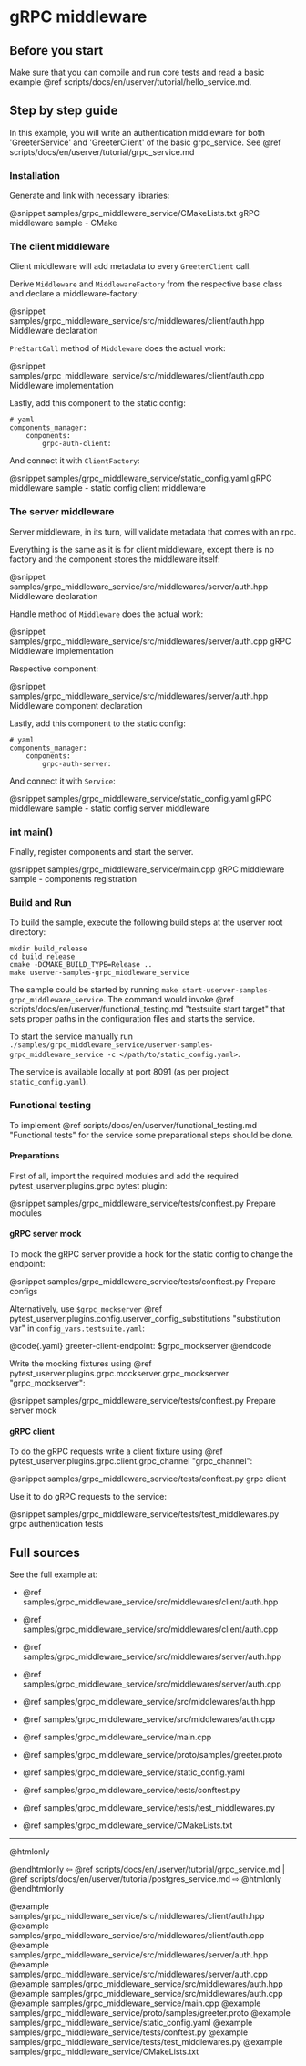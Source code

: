 # gRPC middleware

## Before you start

Make sure that you can compile and run core tests and read a basic example
@ref scripts/docs/en/userver/tutorial/hello_service.md.

## Step by step guide

In this example, you will write an authentication middleware for both
'GreeterService' and 'GreeterClient' of the basic grpc_service. 
See @ref scripts/docs/en/userver/tutorial/grpc_service.md

### Installation

Generate and link with necessary libraries:

@snippet samples/grpc_middleware_service/CMakeLists.txt  gRPC middleware sample - CMake

### The client middleware

Client middleware will add metadata to every `GreeterClient` call.

Derive `Middleware` and `MiddlewareFactory` from the respective base class and declare a middleware-factory:

@snippet samples/grpc_middleware_service/src/middlewares/client/auth.hpp Middleware declaration

`PreStartCall` method of `Middleware` does the actual work:

@snippet samples/grpc_middleware_service/src/middlewares/client/auth.cpp Middleware implementation

Lastly, add this component to the static config:

```
# yaml
components_manager:
    components:
        grpc-auth-client:
```

And connect it with `ClientFactory`:

@snippet samples/grpc_middleware_service/static_config.yaml gRPC middleware sample - static config client middleware


### The server middleware

Server middleware, in its turn, will validate metadata that comes with an rpc.

Everything is the same as it is for client middleware, except there is no
factory and the component stores the middleware itself:

@snippet samples/grpc_middleware_service/src/middlewares/server/auth.hpp Middleware declaration

Handle method of `Middleware` does the actual work:

@snippet samples/grpc_middleware_service/src/middlewares/server/auth.cpp gRPC Middleware implementation

Respective component:

@snippet samples/grpc_middleware_service/src/middlewares/server/auth.hpp Middleware component declaration

Lastly, add this component to the static config:

```
# yaml
components_manager:
    components:
        grpc-auth-server:
```

And connect it with `Service`:

@snippet samples/grpc_middleware_service/static_config.yaml gRPC middleware sample - static config server middleware


### int main()

Finally, register components and start the server.

@snippet samples/grpc_middleware_service/main.cpp gRPC middleware sample - components registration


### Build and Run

To build the sample, execute the following build steps at the userver root
directory:

```
mkdir build_release
cd build_release
cmake -DCMAKE_BUILD_TYPE=Release ..
make userver-samples-grpc_middleware_service
```

The sample could be started by running
`make start-userver-samples-grpc_middleware_service`. The command would invoke
@ref scripts/docs/en/userver/functional_testing.md "testsuite start target" that sets proper
paths in the configuration files and starts the service.

To start the service manually run
`./samples/grpc_middleware_service/userver-samples-grpc_middleware_service -c </path/to/static_config.yaml>`.

The service is available locally at port 8091 (as per project `static_config.yaml`).


### Functional testing
To implement @ref scripts/docs/en/userver/functional_testing.md "Functional tests" for the
service some preparational steps should be done.


#### Preparations
First of all, import the required modules and add the required
pytest_userver.plugins.grpc pytest plugin:

@snippet samples/grpc_middleware_service/tests/conftest.py  Prepare modules


#### gRPC server mock

To mock the gRPC server provide a hook for the static config to change
the endpoint:

@snippet samples/grpc_middleware_service/tests/conftest.py  Prepare configs

Alternatively, use `$grpc_mockserver`
@ref pytest_userver.plugins.config.userver_config_substitutions "substitution var"
in `config_vars.testsuite.yaml`:

@code{.yaml}
greeter-client-endpoint: $grpc_mockserver
@endcode

Write the mocking fixtures using @ref pytest_userver.plugins.grpc.mockserver.grpc_mockserver "grpc_mockserver":

@snippet samples/grpc_middleware_service/tests/conftest.py  Prepare server mock


#### gRPC client

To do the gRPC requests write a client fixture using
@ref pytest_userver.plugins.grpc.client.grpc_channel "grpc_channel":

@snippet samples/grpc_middleware_service/tests/conftest.py  grpc client

Use it to do gRPC requests to the service:

@snippet samples/grpc_middleware_service/tests/test_middlewares.py  grpc authentication tests


## Full sources

See the full example at:

* @ref samples/grpc_middleware_service/src/middlewares/client/auth.hpp
* @ref samples/grpc_middleware_service/src/middlewares/client/auth.cpp

* @ref samples/grpc_middleware_service/src/middlewares/server/auth.hpp
* @ref samples/grpc_middleware_service/src/middlewares/server/auth.cpp

* @ref samples/grpc_middleware_service/src/middlewares/auth.hpp
* @ref samples/grpc_middleware_service/src/middlewares/auth.cpp

* @ref samples/grpc_middleware_service/main.cpp
* @ref samples/grpc_middleware_service/proto/samples/greeter.proto
* @ref samples/grpc_middleware_service/static_config.yaml
* @ref samples/grpc_middleware_service/tests/conftest.py
* @ref samples/grpc_middleware_service/tests/test_middlewares.py
* @ref samples/grpc_middleware_service/CMakeLists.txt

----------

@htmlonly <div class="bottom-nav"> @endhtmlonly
⇦ @ref scripts/docs/en/userver/tutorial/grpc_service.md | @ref scripts/docs/en/userver/tutorial/postgres_service.md ⇨
@htmlonly </div> @endhtmlonly

@example samples/grpc_middleware_service/src/middlewares/client/auth.hpp
@example samples/grpc_middleware_service/src/middlewares/client/auth.cpp
@example samples/grpc_middleware_service/src/middlewares/server/auth.hpp
@example samples/grpc_middleware_service/src/middlewares/server/auth.cpp
@example samples/grpc_middleware_service/src/middlewares/auth.hpp
@example samples/grpc_middleware_service/src/middlewares/auth.cpp
@example samples/grpc_middleware_service/main.cpp
@example samples/grpc_middleware_service/proto/samples/greeter.proto
@example samples/grpc_middleware_service/static_config.yaml
@example samples/grpc_middleware_service/tests/conftest.py
@example samples/grpc_middleware_service/tests/test_middlewares.py
@example samples/grpc_middleware_service/CMakeLists.txt
